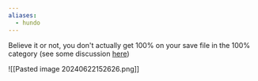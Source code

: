 ```yaml
---
aliases:
  - hundo
---
```

Believe it or not, you don't actually get 100% on your save file in the 100% category (see some discussion [here](https://discord.com/channels/313375426112389123/408694062862958592/628313685575729152))

![[Pasted image 20240622152626.png]]